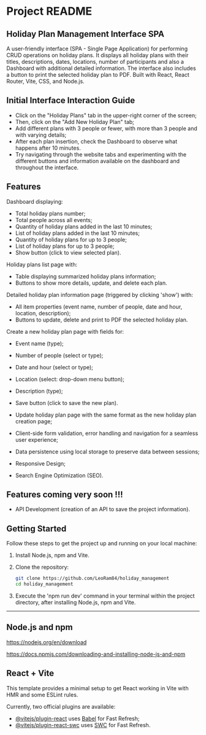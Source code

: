 # Project README

## Holiday Plan Management Interface SPA

A user-friendly interface (SPA - Single Page Application) for performing CRUD operations on holiday plans. It displays all holiday plans with their titles, descriptions, dates, locations, number of participants and also a Dashboard with additional detailed information. The interface also includes a button to print the selected holiday plan to PDF. Built with React, React Router, Vite, CSS, and Node.js.

## Initial Interface Interaction Guide

- Click on the "Holiday Plans" tab in the upper-right corner of the screen;
- Then, click on the "Add New Holiday Plan" tab;
- Add different plans with 3 people or fewer, with more than 3 people and with varying details;
- After each plan insertion, check the Dashboard to observe what happens after 10 minutes.
- Try navigating through the website tabs and experimenting with the different buttons and information available on the dashboard and throughout the interface.

## Features

  Dashboard displaying:
  - Total holiday plans number;
  - Total people across all events;
  - Quantity of holiday plans added in the last 10 minutes;
  - List of holiday plans added in the last 10 minutes;
  - Quantity of holiday plans for up to 3 people;
  - List of holiday plans for up to 3 people;
  - Show button (click to view selected plan).

  Holiday plans list page with:
  - Table displaying summarized holiday plans information;
  - Buttons to show more details, update, and delete each plan.

  Detailed holiday plan information page (triggered by clicking 'show') with:
  - All item properties (event name, number of people, date and hour, location, description);
  - Buttons to update, delete and print to PDF the selected holiday plan.

  Create a new holiday plan page with fields for:
  - Event name (type);
  - Number of people (select or type);
  - Date and hour (select or type);
  - Location (select: drop-down menu button);
  - Description (type);
  - Save button (click to save the new plan).

- Update holiday plan page with the same format as the new holiday plan creation page;

- Client-side form validation, error handling and navigation for a seamless user experience;

- Data persistence using local storage to preserve data between sessions;

- Responsive Design;

- Search Engine Optimization (SEO).

## Features coming very soon !!!

- API Development (creation of an API to save the project information).

## Getting Started

Follow these steps to get the project up and running on your local machine:

1. Install Node.js, npm and Vite.

2. Clone the repository:

   ```bash
   git clone https://github.com/LeoRam84/holiday_management
   cd holiday_management

3. Execute the 'npm run dev' command in your terminal within the project directory, after installing Node.js, npm and Vite.


------------------------------------------------------------------------------------------------------------------

## Node.js and npm

https://nodejs.org/en/download

https://docs.npmjs.com/downloading-and-installing-node-js-and-npm

## React + Vite

This template provides a minimal setup to get React working in Vite with HMR and some ESLint rules.

Currently, two official plugins are available:

- [@vitejs/plugin-react](https://github.com/vitejs/vite-plugin-react/blob/main/packages/plugin-react/README.md) uses [Babel](https://babeljs.io/) for Fast Refresh;
- [@vitejs/plugin-react-swc](https://github.com/vitejs/vite-plugin-react-swc) uses [SWC](https://swc.rs/) for Fast Refresh.